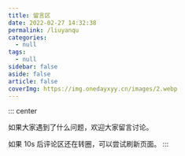 ```yaml
---
title: 留言区
date: 2022-02-27 14:32:38
permalink: /liuyanqu
categories:
  - null
tags:
  - null
sidebar: false
aside: false
article: false
coverImg: https://img.onedayxyy.cn/images/2.webp
---
```




































::: center

如果大家遇到了什么问题，欢迎大家留言讨论。

如果 10s 后评论区还在转圈，可以尝试刷新页面。
:::